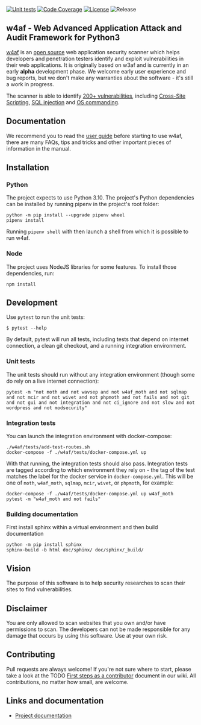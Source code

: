 [![Unit tests](https://github.com/w4af/w4af/actions/workflows/python-app.yml/badge.svg)](https://github.com/w4af/w4af/actions/workflows/python-app.yml)
[![Code Coverage](https://codecov.io/gh/w4af/w4af/branch/main/graph/badge.svg?token=GCXS9IDNKM)](https://codecov.io/gh/w4af/w4af)
[![License](https://img.shields.io/github/license/w4af/w4af.svg)](https://img.shields.io/github/license/w4af/w4af.svg)
![Release](https://img.shields.io/badge/release-Alpha-blue)
## w4af - Web Advanced Application Attack and Audit Framework for Python3

[w4af](https://w4af.readthedocs.io/en/latest/) is an [open source](https://www.gnu.org/licenses/gpl-2.0.txt)
web application security scanner which helps developers and penetration testers identify and exploit vulnerabilities in their web applications. It is originally based on w3af and is currently in an early **alpha** development phase. We welcome early user experience and bug reports, but we don't make any warranties about the software - it's still a work in progress.

The scanner is able to identify [200+ vulnerabilities](w4af/core/data/constants/vulns.py),
including [Cross-Site Scripting](w4af/plugins/audit/xss.py),
[SQL injection](w4af/plugins/audit/sqli.py) and
[OS commanding](w4af/plugins/audit/os_commanding.py).

## Documentation

We recommend you to read the [user guide](https://w4af.readthedocs.io/en/latest/) before starting to use w4af, there
are many FAQs, tips and tricks and other important pieces of information in
the manual.

## Installation

### Python

The project expects to use Python 3.10. The project's Python dependencies can be installed by running pipenv in the project's root folder:

```
python -m pip install --upgrade pipenv wheel
pipenv install
```

Running `pipenv shell` with then launch a shell from which it is possible to run w4af.

### Node

The project uses NodeJS libraries for some features. To install those dependencies, run:

```
npm install
```

## Development

Use `pytest` to run the unit tests:

```
$ pytest --help
```

By default, pytest will run all tests, including tests that depend on internet connection, a clean git checkout, and a running integration environment.

### Unit tests

The unit tests should run without any integration environment (though some do rely on a live internet connection):

```
pytest -m "not moth and not wavsep and not w4af_moth and not sqlmap and not mcir and not wivet and not phpmoth and not fails and not git and not gui and not integration and not ci_ignore and not slow and not wordpress and not modsecurity"
```

### Integration tests

You can launch the integration environment with docker-compose:

```
./w4af/tests/add-test-routes.sh
docker-compose -f ./w4af/tests/docker-compose.yml up
```

With that running, the integration tests should also pass. Integration tests are tagged according to which environment they rely on - the tag of the test matches the label for the docker service in `docker-compose.yml`. This will be one of `moth`, `w4af_moth`, `sqlmap`, `mcir`, `wivet`, or `phpmoth`, for example:

```
docker-compose -f ./w4af/tests/docker-compose.yml up w4af_moth
pytest -m "w4af_moth and not fails"
```

### Building documentation

First install sphinx within a virtual environment and then build documentation
```
python -m pip install sphinx
sphinx-build -b html doc/sphinx/ doc/sphinx/_build/
```

## Vision

The purpose of this software is to help security researches to scan their sites to find vulnerabilities.

## Disclaimer

You are only allowed to scan websites that you own and/or have permissions to scan. The developers can not be made responsible for any damage that occurs by using this software. Use at your own risk.

## Contributing

Pull requests are always welcome! If you're not sure where to start, please take
a look at the TODO [First steps as a contributor](w4af/wiki/First-steps-as-a-contributor)
document in our wiki. All contributions, no matter how small, are welcome.

## Links and documentation
 * [Project documentation](https://w4af.readthedocs.io/en/latest/)
